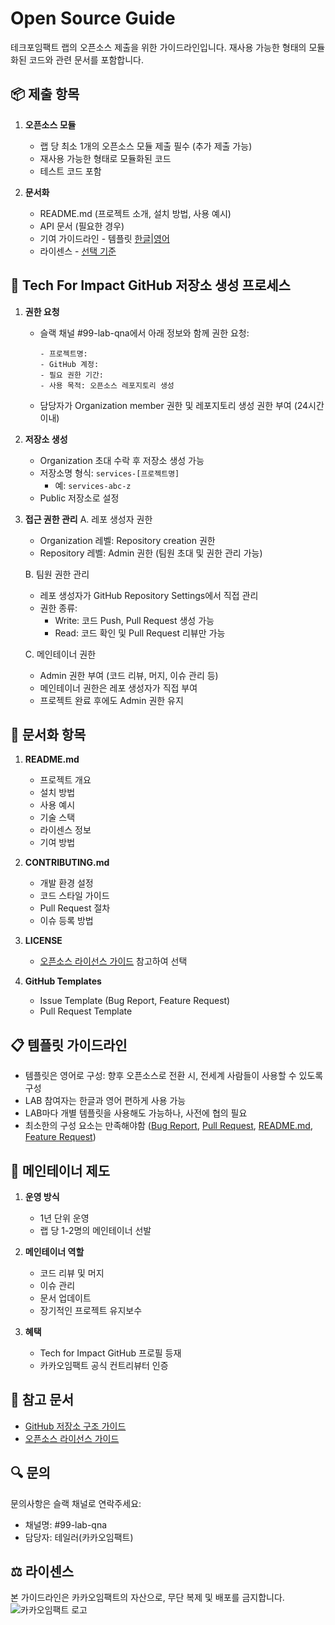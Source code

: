 # Open Source Guide
테크포임팩트 랩의 오픈소스 제출을 위한 가이드라인입니다. 재사용 가능한 형태의 모듈화된 코드와 관련 문서를 포함합니다.

## 📦 제출 항목
1. **오픈소스 모듈**
   * 랩 당 최소 1개의 오픈소스 모듈 제출 필수 (추가 제출 가능)
   * 재사용 가능한 형태로 모듈화된 코드
   * 테스트 코드 포함

2. **문서화**
   * README.md (프로젝트 소개, 설치 방법, 사용 예시)
   * API 문서 (필요한 경우)
   * 기여 가이드라인 - 템플릿 [한글](./templates/contribute-guide-KOR.md)|[영어](./templates/contribute-guide-ENG.md)
   * 라이센스 - [선택 기준](./guidelines/license-guide.md)

## 📂 Tech For Impact GitHub 저장소 생성 프로세스
1. **권한 요청**
   - 슬랙 채널 #99-lab-qna에서 아래 정보와 함께 권한 요청:
     ```
     - 프로젝트명:
     - GitHub 계정:
     - 필요 권한 기간:
     - 사용 목적: 오픈소스 레포지토리 생성
     ```
   - 담당자가 Organization member 권한 및 레포지토리 생성 권한 부여 (24시간 이내)

2. **저장소 생성**
   - Organization 초대 수락 후 저장소 생성 가능
   - 저장소명 형식: `services-[프로젝트명]`
     - 예: `services-abc-z`
   - Public 저장소로 설정

3. **접근 권한 관리**
   A. 레포 생성자 권한
      - Organization 레벨: Repository creation 권한
      - Repository 레벨: Admin 권한 (팀원 초대 및 권한 관리 가능)
   
   B. 팀원 권한 관리
      - 레포 생성자가 GitHub Repository Settings에서 직접 관리
      - 권한 종류:
        - Write: 코드 Push, Pull Request 생성 가능
        - Read: 코드 확인 및 Pull Request 리뷰만 가능
   
   C. 메인테이너 권한
      - Admin 권한 부여 (코드 리뷰, 머지, 이슈 관리 등)
      - 메인테이너 권한은 레포 생성자가 직접 부여
      - 프로젝트 완료 후에도 Admin 권한 유지

## 📝 문서화 항목
1. **README.md**
   * 프로젝트 개요
   * 설치 방법
   * 사용 예시
   * 기술 스택
   * 라이센스 정보
   * 기여 방법

2. **CONTRIBUTING.md**
   * 개발 환경 설정
   * 코드 스타일 가이드
   * Pull Request 절차
   * 이슈 등록 방법

3. **LICENSE**
   * [오픈소스 라이선스 가이드](./guidelines/license-guide.md) 참고하여 선택

4. **GitHub Templates**
   * Issue Template (Bug Report, Feature Request)
   * Pull Request Template

## 📋 템플릿 가이드라인
* 템플릿은 영어로 구성: 향후 오픈소스로 전환 시, 전세계 사람들이 사용할 수 있도록 구성
* LAB 참여자는 한글과 영어 편하게 사용 가능
* LAB마다 개별 템플릿을 사용해도 가능하나, 사전에 협의 필요
* 최소한의 구성 요소는 만족해야함 ([Bug Report](./templates/bug-report-template.md), [Pull Request](./templates/pull-request-template.md), [README.md](./templates/Readme-template.md), [Feature Request](./templates/feature-template.md))

## 👥 메인테이너 제도
1. **운영 방식**
   * 1년 단위 운영
   * 랩 당 1-2명의 메인테이너 선발

2. **메인테이너 역할**
   * 코드 리뷰 및 머지
   * 이슈 관리
   * 문서 업데이트
   * 장기적인 프로젝트 유지보수

3. **혜택**
   * Tech for Impact GitHub 프로필 등재
   * 카카오임팩트 공식 컨트리뷰터 인증

## 📌 참고 문서
* [GitHub 저장소 구조 가이드](./guidelines/github-structure-guide.md)
* [오픈소스 라이선스 가이드](./guidelines/license-guide.md)

## 🔍 문의
문의사항은 슬랙 채널로 연락주세요:
* 채널명: #99-lab-qna
* 담당자: 테일러(카카오임팩트)

## ⚖️ 라이센스
본 가이드라인은 카카오임팩트의 자산으로, 무단 복제 및 배포를 금지합니다. <br>
![카카오임팩트 로고](./guidelines/acknowledgement/assets/kakao_impact_logo.png)